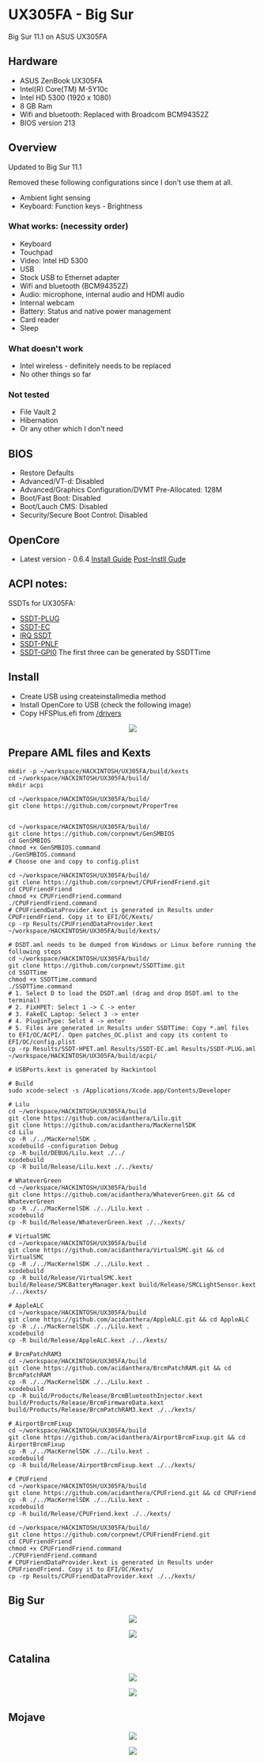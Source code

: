 # UX305FA - Big Sur
Big Sur 11.1 on ASUS UX305FA

##  Hardware
* ASUS ZenBook UX305FA
* Intel(R) Core(TM) M-5Y10c
* Intel HD 5300 (1920 x 1080)
* 8 GB Ram
* Wifi and bluetooth: Replaced with Broadcom BCM94352Z
* BIOS version 213

##  Overview
Updated to Big Sur 11.1

Removed these following configurations since I don't use them at all.
* Ambient light sensing
* Keyboard: Function keys - Brightness 

###  What works: (necessity order)
* Keyboard
* Touchpad
* Video: Intel HD 5300
* USB
* Stock USB to Ethernet adapter
* Wifi and bluetooth (BCM94352Z)
* Audio: microphone, internal audio and HDMI audio
* Internal webcam
* Battery: Status and native power management
* Card reader
* Sleep

###  What doesn't work
* Intel wireless - definitely needs to be replaced
* No other things so far

###  Not tested
* File Vault 2
* Hibernation
* Or any other which I don't need

##  BIOS
* Restore Defaults
* Advanced/VT-d: Disabled
* Advanced/Graphics Configuration/DVMT Pre-Allocated: 128M
* Boot/Fast Boot: Disabled
* Boot/Lauch CMS: Disabled
* Security/Secure Boot Control: Disabled

##  OpenCore
* Latest version - 0.6.4
[Install Guide](https://dortania.github.io/OpenCore-Install-Guide/)
[Post-Instll Gude](https://dortania.github.io/OpenCore-Post-Install/)

## ACPI notes:
SSDTs for UX305FA:
- [SSDT-PLUG](https://dortania.github.io/Getting-Started-With-ACPI/Universal/plug)
- [SSDT-EC](https://dortania.github.io/Getting-Started-With-ACPI/Universal/ec-fix)
- [IRQ SSDT](https://dortania.github.io/Getting-Started-With-ACPI/Universal/irq)
- [SSDT-PNLF](https://dortania.github.io/Getting-Started-With-ACPI/Laptops/backlight)
- [SSDT-GPI0](https://dortania.github.io/Getting-Started-With-ACPI/Laptops/trackpad)
The first three can be generated by SSDTTime

## Install
* Create USB using createinstallmedia method
* Install OpenCore to USB (check the following image)
* Copy HFSPlus.efi from
[/drivers](https://github.com/lehoa1806/Asus-Maximus-IX-CODE-CLOVER/tree/master/drivers)
<p align="center">
  <img src="https://raw.githubusercontent.com/lehoa1806/UX305FA-OpenCore/master/images/ux305fa-bigsur.efi.png">
</p>

## Prepare AML files and Kexts
```
mkdir -p ~/workspace/HACKINTOSH/UX305FA/build/kexts
cd ~/workspace/HACKINTOSH/UX305FA/build/
mkdir acpi

cd ~/workspace/HACKINTOSH/UX305FA/build/
git clone https://github.com/corpnewt/ProperTree


cd ~/workspace/HACKINTOSH/UX305FA/build/
git clone https://github.com/corpnewt/GenSMBIOS
cd GenSMBIOS
chmod +x GenSMBIOS.command
./GenSMBIOS.command
# Choose one and copy to config.plist

cd ~/workspace/HACKINTOSH/UX305FA/build/
git clone https://github.com/corpnewt/CPUFriendFriend.git
cd CPUFriendFriend
chmod +x CPUFriendFriend.command
./CPUFriendFriend.command
# CPUFriendDataProvider.kext is generated in Results under CPUFriendFriend. Copy it to EFI/OC/Kexts/
cp -rp Results/CPUFriendDataProvider.kext ~/workspace/HACKINTOSH/UX305FA/build/kexts/

# DSDT.aml needs to be dumped from Windows or Linux before running the following steps
cd ~/workspace/HACKINTOSH/UX305FA/build/
git clone https://github.com/corpnewt/SSDTTime.git
cd SSDTTime
chmod +x SSDTTime.command
./SSDTTime.command
# 1. Select D to load the DSDT.aml (drag and drop DSDT.aml to the terminal)
# 2. FixHPET: Select 1 -> C -> enter
# 3. FakeEC Laptop: Select 3 -> enter
# 4. PluginType: Selct 4 -> enter
# 5. Files are generated in Results under SSDTTime: Copy *.aml files to EFI/OC/ACPI/. Open patches_OC.plist and copy its content to EFI/OC/config.plist
cp -rp Results/SSDT-HPET.aml Results/SSDT-EC.aml Results/SSDT-PLUG.aml ~/workspace/HACKINTOSH/UX305FA/build/acpi/

# USBPorts.kext is generated by Hackintool

# Build
sudo xcode-select -s /Applications/Xcode.app/Contents/Developer

# Lilu
cd ~/workspace/HACKINTOSH/UX305FA/build
git clone https://github.com/acidanthera/Lilu.git
git clone https://github.com/acidanthera/MacKernelSDK
cd Lilu
cp -R ./../MacKernelSDK .
xcodebuild -configuration Debug
cp -R build/DEBUG/Lilu.kext ./../
xcodebuild
cp -R build/Release/Lilu.kext ./../kexts/

# WhateverGreen
cd ~/workspace/HACKINTOSH/UX305FA/build
git clone https://github.com/acidanthera/WhateverGreen.git && cd WhateverGreen
cp -R ./../MacKernelSDK ./../Lilu.kext .
xcodebuild
cp -R build/Release/WhateverGreen.kext ./../kexts/

# VirtualSMC
cd ~/workspace/HACKINTOSH/UX305FA/build
git clone https://github.com/acidanthera/VirtualSMC.git && cd VirtualSMC
cp -R ./../MacKernelSDK ./../Lilu.kext .
xcodebuild
cp -R build/Release/VirtualSMC.kext build/Release/SMCBatteryManager.kext build/Release/SMCLightSensor.kext ./../kexts/

# AppleALC
cd ~/workspace/HACKINTOSH/UX305FA/build
git clone https://github.com/acidanthera/AppleALC.git && cd AppleALC
cp -R ./../MacKernelSDK ./../Lilu.kext .
xcodebuild
cp -R build/Release/AppleALC.kext ./../kexts/

# BrcmPatchRAM3
cd ~/workspace/HACKINTOSH/UX305FA/build
git clone https://github.com/acidanthera/BrcmPatchRAM.git && cd BrcmPatchRAM
cp -R ./../MacKernelSDK ./../Lilu.kext .
xcodebuild
cp -R build/Products/Release/BrcmBluetoothInjector.kext build/Products/Release/BrcmFirmwareData.kext build/Products/Release/BrcmPatchRAM3.kext ./../kexts/

# AirportBrcmFixup
cd ~/workspace/HACKINTOSH/UX305FA/build
git clone https://github.com/acidanthera/AirportBrcmFixup.git && cd AirportBrcmFixup
cp -R ./../MacKernelSDK ./../Lilu.kext .
xcodebuild
cp -R build/Release/AirportBrcmFixup.kext ./../kexts/

# CPUFriend
cd ~/workspace/HACKINTOSH/UX305FA/build
git clone https://github.com/acidanthera/CPUFriend.git && cd CPUFriend
cp -R ./../MacKernelSDK ./../Lilu.kext .
xcodebuild
cp -R build/Release/CPUFriend.kext ./../kexts/

cd ~/workspace/HACKINTOSH/UX305FA/build/
git clone https://github.com/corpnewt/CPUFriendFriend.git
cd CPUFriendFriend
chmod +x CPUFriendFriend.command
./CPUFriendFriend.command
# CPUFriendDataProvider.kext is generated in Results under CPUFriendFriend. Copy it to EFI/OC/Kexts/
cp -rp Results/CPUFriendDataProvider.kext ./../kexts/
```
## Big Sur
<p align="center">
  <img src="https://raw.githubusercontent.com/lehoa1806/UX305FA-OpenCore/master/images/ux305fa-bigsur.info.png">
</p>
<p align="center">
  <img src="https://raw.githubusercontent.com/lehoa1806/UX305FA-OpenCore/master/images/ux305fa-bigsur.Geekbench_5.png">
</p>

## Catalina
<p align="center">
  <img src="https://raw.githubusercontent.com/lehoa1806/UX305FA-OpenCore/master/images/Catalina_info.png">
</p>
<p align="center">
  <img src="https://raw.githubusercontent.com/lehoa1806/UX305FA-OpenCore/master/images/Catalina_geekbench5.png">
</p>

## Mojave
<p align="center">
  <img src="https://raw.githubusercontent.com/lehoa1806/UX305FA-OpenCore/master/images/overview-14.6.png">
</p>
<p align="center">
  <img src="https://raw.githubusercontent.com/lehoa1806/UX305FA-OpenCore/master/images/geekbench.5.0.2-14.6.png">
</p>

